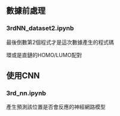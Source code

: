 ## 數據前處理

### 3rdNN_dataset2.ipynb

最後倒數第2個程式才是這次數據產生的程式碼

環或是直鏈的HOMO/LUMO配對

## 使用CNN

### 3rd_nn.ipynb

產生預測該位置是否會反應的神經網路模型
